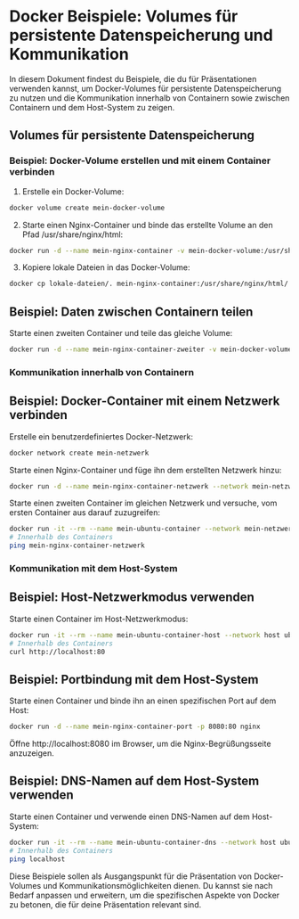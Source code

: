 # Docker Beispiele: Volumes für persistente Datenspeicherung und Kommunikation

In diesem Dokument findest du Beispiele, die du für Präsentationen verwenden kannst, um Docker-Volumes für persistente Datenspeicherung zu nutzen und die Kommunikation innerhalb von Containern sowie zwischen Containern und dem Host-System zu zeigen.

## Volumes für persistente Datenspeicherung

### Beispiel: Docker-Volume erstellen und mit einem Container verbinden

1. Erstelle ein Docker-Volume:

```bash
docker volume create mein-docker-volume
```

2. Starte einen Nginx-Container und binde das erstellte Volume an den Pfad /usr/share/nginx/html:

```bash
docker run -d --name mein-nginx-container -v mein-docker-volume:/usr/share/nginx/html nginx
```

3. Kopiere lokale Dateien in das Docker-Volume:

```bash
docker cp lokale-dateien/. mein-nginx-container:/usr/share/nginx/html/
```

## Beispiel: Daten zwischen Containern teilen
Starte einen zweiten Container und teile das gleiche Volume:

```bash
docker run -d --name mein-nginx-container-zweiter -v mein-docker-volume:/usr/share/nginx/html nginx
```

### Kommunikation innerhalb von Containern
## Beispiel: Docker-Container mit einem Netzwerk verbinden
Erstelle ein benutzerdefiniertes Docker-Netzwerk:

```bash
docker network create mein-netzwerk
```

Starte einen Nginx-Container und füge ihn dem erstellten Netzwerk hinzu:

```bash
docker run -d --name mein-nginx-container-netzwerk --network mein-netzwerk nginx
```

Starte einen zweiten Container im gleichen Netzwerk und versuche, vom ersten Container aus darauf zuzugreifen:

```bash
docker run -it --rm --name mein-ubuntu-container --network mein-netzwerk ubuntu:latest
# Innerhalb des Containers
ping mein-nginx-container-netzwerk
```

### Kommunikation mit dem Host-System
## Beispiel: Host-Netzwerkmodus verwenden
Starte einen Container im Host-Netzwerkmodus:

```bash
docker run -it --rm --name mein-ubuntu-container-host --network host ubuntu:latest
# Innerhalb des Containers
curl http://localhost:80
```

## Beispiel: Portbindung mit dem Host-System
Starte einen Container und binde ihn an einen spezifischen Port auf dem Host:

```bash
docker run -d --name mein-nginx-container-port -p 8080:80 nginx
```

Öffne http://localhost:8080 im Browser, um die Nginx-Begrüßungsseite anzuzeigen.

## Beispiel: DNS-Namen auf dem Host-System verwenden
Starte einen Container und verwende einen DNS-Namen auf dem Host-System:

```bash
docker run -it --rm --name mein-ubuntu-container-dns --network host ubuntu:latest
# Innerhalb des Containers
ping localhost
```

Diese Beispiele sollen als Ausgangspunkt für die Präsentation von Docker-Volumes und Kommunikationsmöglichkeiten dienen. Du kannst sie nach Bedarf anpassen und erweitern, um die spezifischen Aspekte von Docker zu betonen, die für deine Präsentation relevant sind.